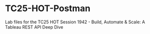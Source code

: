 # TC25-HOT-Postman
Lab files for the TC25 HOT Session 1942 - Build, Automate &amp; Scale: A Tableau REST API Deep Dive
